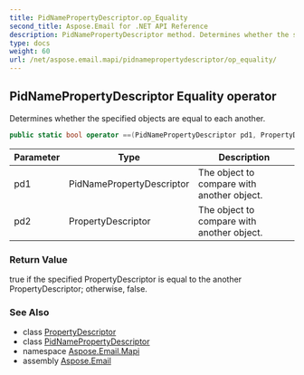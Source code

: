 ```yaml
---
title: PidNamePropertyDescriptor.op_Equality
second_title: Aspose.Email for .NET API Reference
description: PidNamePropertyDescriptor method. Determines whether the specified objects are equal to each another
type: docs
weight: 60
url: /net/aspose.email.mapi/pidnamepropertydescriptor/op_equality/
---
```

## PidNamePropertyDescriptor Equality operator

Determines whether the specified objects are equal to each another.

```csharp
public static bool operator ==(PidNamePropertyDescriptor pd1, PropertyDescriptor pd2)
```

| Parameter | Type | Description |
| --- | --- | --- |
| pd1 | PidNamePropertyDescriptor | The object to compare with another object. |
| pd2 | PropertyDescriptor | The object to compare with another object. |

### Return Value

true if the specified PropertyDescriptor is equal to the another PropertyDescriptor; otherwise, false.

### See Also

* class [PropertyDescriptor](../../propertydescriptor/)
* class [PidNamePropertyDescriptor](../)
* namespace [Aspose.Email.Mapi](../../pidnamepropertydescriptor/)
* assembly [Aspose.Email](../../../)


